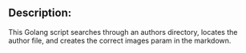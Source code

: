 ## Description:
This Golang script searches through an authors directory, locates the author file, and creates the correct images param in the markdown.
